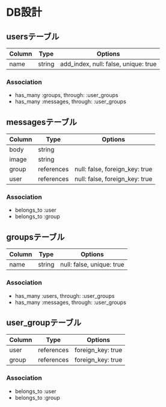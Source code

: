 # DB設計
## usersテーブル
|Column|Type|Options|
|------|----|-------|
|name|string|add_index, null: false, unique: true|
### Association
- has_many :groups, through: :user_groups
- has_many :messages, through: :user_groups

## messagesテーブル
|Column|Type|Options|
|------|----|-------|
|body|string| |
|image|string| |
|group|references|null: false, foreign_key: true|
|user|references|null: false, foreign_key: true|
### Association
- belongs_to :user
- belongs_to :group

## groupsテーブル
|Column|Type|Options|
|------|----|-------|
|name|string|null: false, unique: true|
### Association
- has_many :users, through: :user_groups
- has_many :messages, through: :user_groups

## user_groupテーブル
|Column|Type|Options|
|------|----|-------|
|user|references|foreign_key: true|
|group|references|foreign_key: true|
### Association
- belongs_to :user
- belongs_to :group